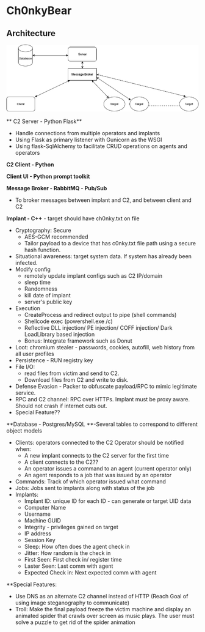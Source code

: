 # Ch0nkyBear


## Architecture  

![Image](architecture_diagram.png)

** C2 Server - Python Flask**
-   Handle connections from multiple operators and implants
-   Using Flask as primary listener with Gunicorn as the WSGI
-   Using flask-SqlAlchemy to facilitate CRUD operations on agents and operators

**C2 Client - Python**

**Client UI - Python prompt toolkit**

**Message Broker - RabbitMQ - Pub/Sub**
-   To broker messages between implant and C2, and between client and C2

**Implant - C++** - target should have ch0nky.txt on file
-  Cryptography: Secure
	-   AES-GCM recommended
	-   Tailor payload to a device that has c0nky.txt file path using a secure hash function.
-   Situational awareness: target system data. If system has already been infected.
-   Modify config
	-   remotely update implant configs such as C2 IP/domain
	-   sleep time
	-   Randomness
	-   kill date of implant
	-   server's public key
-   Execution
	-   CreateProcess and redirect output to pipe (shell commands)
	-   Shellcode exec (powershell.exe /c)
	-   Reflective DLL injection/ PE injection/ COFF injection/ Dark LoadLibrary based injection
	-   Bonus: Integrate framework such as Donut
-   Loot: chromium stealer - passwords, cookies, autofill, web history from all user profiles
-   Persistence - RUN registry key
-   File I/O:
	-   read files from victim and send to C2.
	-   Download files from C2 and write to disk.
-   Defense Evasion - Packer to obfuscate payload/RPC to mimic legitimate service.
-   RPC and C2 channel: RPC over HTTPs. Implant must be proxy aware. Should not crash if internet cuts out.
-   Special Feature??

**Database - Postgres/MySQL **-Several tables to correspond to different object models
-   Clients: operators connected to the C2
	Operator should be notified when:
	-   A new implant connects to the C2 server for the first time
	-   A client connects to the C2??
	-   An operator issues a command to an agent (current operator only)
	-   An agent responds to a job that was issued by an operator
-   Commands: Track of which operator issued what command
-   Jobs: Jobs sent to implants along with status of the job
-   Implants:
	-   Implant ID: unique ID for each ID - can generate or target UID data
	-   Computer Name
	-   Username
	-   Machine GUID
	-   Integrity - privileges gained on target
	-   IP address
	-   Session Key
	-   Sleep: How often does the agent check in
	-   Jitter: How random is the check in
	-   First Seen: First check in/ register time
	-   Laster Seen: Last comm with agent
	-   Expected Check in: Next expected comm with agent

**Special Features:

- Use DNS as an alternate C2 channel instead of HTTP (Reach Goal of using image steganography to communicate)
- Troll: Make the final payload freeze the victim machine and display an animated spider that crawls over screen as music plays. The user must solve a puzzle to get rid of the spider animation 

